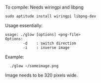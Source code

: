 To compile: Needs wiringpi and libpng
```
sudo aptitude install wiringpi libpng-dev
```

Usage essentially:

```
usage: ./glow [options] <png-file>
Options:
        -d    : switch direction
        -i    : inverse image
```

Example:

```
  ./glow ~/someimage.png
```

Image needs to be 320 pixels wide.
